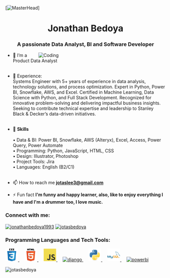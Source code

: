 [![MasterHead](https://images.ctfassets.net/aw6mkmszlj4x/1b9uxmaJ61ZuRCXgWdqCVo/1cfed0a44ee55bd598fed7869f0bc9d4/python-banner.jpg)]
<h1 align="center">Jonathan Bedoya</h1>
<h3 align="center">A passionate Data Analyst, BI and Software Developer</h3>
<img align="right" alt="Coding" width="400" src="https://stands-virtuales.com/assets/images/clickshow.jpg">

-  🌱 I’m a Product Data Analyst<br><br>
-  📄 Experience:<br>
Systems Engineer with 5+ years of experience in data analysis, technology solutions, and process optimization. Expert in Python, Power BI, Snowflake, AWS, and Excel. Certified in Machine Learning, Data Science with Python, and Full Stack Development. Recognized for innovative problem-solving and delivering impactful business insights. Seeking to contribute technical expertise and leadership to Stanley Black & Decker’s data-driven initiatives.
<br><br>
- 💬 **Skills** <br><br>
  • Data & BI: Power BI, Snowflake, AWS (Alteryx), Excel, Access, Power Query, Power Automate<br>
  • Programming: Python, JavaScript, HTML, CSS<br>
  • Design: Illustrator, Photoshop<br>
  • Project Tools: Jira<br>
  • Languages: English (B2/C1)<br><br>

- 📫 How to reach me **jotaslee3@gmail.com**

- ⚡ Fun fact **I'm funny and happy learner, also, like to enjoy everything I have and I'm a drummer too, I love music.**

<h3 align="left">Connect with me:</h3>
<p align="left">
<a href="https://linkedin.com/in/jonathanbedoya1993" target="blank"><img align="center" src="https://raw.githubusercontent.com/rahuldkjain/github-profile-readme-generator/master/src/images/icons/Social/linked-in-alt.svg" alt="jonathanbedoya1993" height="30" width="40" /></a>
<a href="https://instagram.com/jotasbedoya" target="blank"><img align="center" src="https://raw.githubusercontent.com/rahuldkjain/github-profile-readme-generator/master/src/images/icons/Social/instagram.svg" alt="jotasbedoya" height="30" width="40" /></a>
</p>

<h3 align="left">Programming Languages and Tech Tools:</h3>
<p align="left">
     <a href="https://www.w3schools.com/css/" target="_blank" rel="noreferrer" style="margin-right: 16px;">
    <img src="https://raw.githubusercontent.com/devicons/devicon/master/icons/css3/css3-original-wordmark.svg" alt="css3" width="40" height="40"/>
  </a>
  <a href="https://www.w3.org/html/" target="_blank" rel="noreferrer" style="margin-right: 16px;">
    <img src="https://raw.githubusercontent.com/devicons/devicon/master/icons/html5/html5-original-wordmark.svg" alt="html5" width="40" height="40"/>
  </a>
  <a href="https://developer.mozilla.org/en-US/docs/Web/JavaScript" target="_blank" rel="noreferrer" style="margin-right: 16px;">
    <img src="https://raw.githubusercontent.com/devicons/devicon/master/icons/javascript/javascript-original.svg" alt="javascript" width="40" height="40"/>
  </a>
  <a href="https://www.djangoproject.com/" target="_blank" rel="noreferrer" style="margin-right: 16px;">
    <img src="https://cdn.worldvectorlogo.com/logos/django.svg" alt="django" width="40" height="40"/>
  </a>
  <a href="https://www.python.org/" target="_blank" rel="noreferrer" style="margin-right: 16px;">
    <img src="https://github.com/devicons/devicon/blob/master/icons/python/python-original.svg" alt="python" width="40" height="40"/>
  </a>
  <a href="https://www.mysql.com/" target="_blank" rel="noreferrer" style="margin-right: 16px;">
    <img src="https://raw.githubusercontent.com/devicons/devicon/master/icons/mysql/mysql-original-wordmark.svg" alt="mysql" width="40" height="40"/>
  </a>
  <a href="https://powerbi.microsoft.com/" target="_blank" rel="noreferrer" style="margin-right: 16px;">
    <img src="https://cdn.worldvectorlogo.com/logos/power-bi.svg" alt="powerbi" width="40" height="40"/>
  </a>
</p>

<p><img align="center" src="https://github-readme-stats.vercel.app/api/top-langs?username=jotasbedoya&show_icons=true&locale=en&layout=compact" alt="jotasbedoya" /></p>
